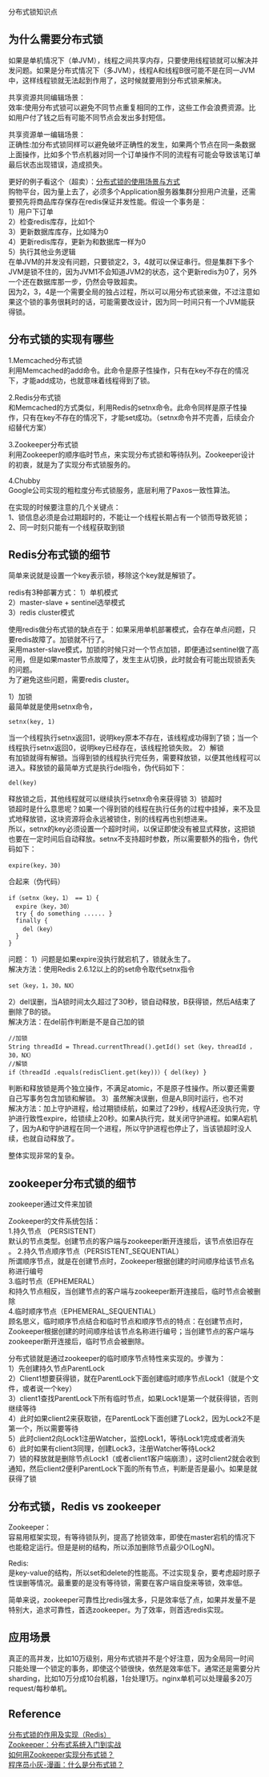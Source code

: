 分布式锁知识点

## 为什么需要分布式锁
如果是单机情况下（单JVM），线程之间共享内存，只要使用线程锁就可以解决并发问题。如果是分布式情况下（多JVM），线程A和线程B很可能不是在同一JVM中，这样线程锁就无法起到作用了，这时候就要用到分布式锁来解决。

共享资源共同编辑场景：  
效率:使用分布式锁可以避免不同节点重复相同的工作，这些工作会浪费资源。比如用户付了钱之后有可能不同节点会发出多封短信。

共享资源单一编辑场景：  
正确性:加分布式锁同样可以避免破坏正确性的发生，如果两个节点在同一条数据上面操作，比如多个节点机器对同一个订单操作不同的流程有可能会导致该笔订单最后状态出现错误，造成损失。

更好的例子看这个（超卖）：[分布式锁的使用场景与方式](https://segmentfault.com/a/1190000022935064)  
购物平台，因为量上去了，必须多个Application服务器集群分担用户流量，还需要预先将商品库存保存在redis保证并发性能。假设一个事务是：  
1）用户下订单  
2）检查redis库存，比如1个  
3）更新数据库库存，比如降为0  
4）更新redis库存，更新为和数据库一样为0  
5）执行其他业务逻辑  
在单JVM的并发没有问题，只要锁定2，3，4就可以保证串行。但是集群下多个JVM是锁不住的，因为JVM1不会知道JVM2的状态，这个更新redis为0了，另外一个还在数据库那一步，仍然会导致超卖。    
因为2，3，4是一个需要全局的独占过程，所以可以用分布式锁来做，不过注意如果这个锁的事务很耗时的话，可能需要改设计，因为同一时间只有一个JVM能获得锁。

## 分布式锁的实现有哪些
1.Memcached分布式锁  
利用Memcached的add命令。此命令是原子性操作，只有在key不存在的情况下，才能add成功，也就意味着线程得到了锁。

2.Redis分布式锁  
和Memcached的方式类似，利用Redis的setnx命令。此命令同样是原子性操作，只有在key不存在的情况下，才能set成功。（setnx命令并不完善，后续会介绍替代方案）

3.Zookeeper分布式锁  
利用Zookeeper的顺序临时节点，来实现分布式锁和等待队列。Zookeeper设计的初衷，就是为了实现分布式锁服务的。

4.Chubby  
Google公司实现的粗粒度分布式锁服务，底层利用了Paxos一致性算法。  

在实现的时候要注意的几个关键点：  
1、锁信息必须是会过期超时的，不能让一个线程长期占有一个锁而导致死锁；  
2、同一时刻只能有一个线程获取到锁  

## Redis分布式锁的细节
简单来说就是设置一个key表示锁，移除这个key就是解锁了。

redis有3种部署方式：
1）单机模式  
2）master-slave + sentinel选举模式  
3）redis cluster模式  

使用redis做分布式锁的缺点在于：如果采用单机部署模式，会存在单点问题，只要redis故障了。加锁就不行了。  
采用master-slave模式，加锁的时候只对一个节点加锁，即便通过sentinel做了高可用，但是如果master节点故障了，发生主从切换，此时就会有可能出现锁丢失的问题。  
为了避免这些问题，需要redis cluster。

1）加锁    
最简单就是使用setnx命令，
```
setnx(key, 1)
```
当一个线程执行setnx返回1，说明key原本不存在，该线程成功得到了锁；当一个线程执行setnx返回0，说明key已经存在，该线程抢锁失败。
2）解锁  
有加锁就得有解锁。当得到锁的线程执行完任务，需要释放锁，以便其他线程可以进入。释放锁的最简单方式是执行del指令，伪代码如下：
```
del(key)
```
释放锁之后，其他线程就可以继续执行setnx命令来获得锁
3）锁超时  
锁超时是什么意思呢？如果一个得到锁的线程在执行任务的过程中挂掉，来不及显式地释放锁，这块资源将会永远被锁住，别的线程再也别想进来。  
所以，setnx的key必须设置一个超时时间，以保证即使没有被显式释放，这把锁也要在一定时间后自动释放。setnx不支持超时参数，所以需要额外的指令，伪代码如下：
```
expire(key，30)
```
合起来（伪代码）
```
if（setnx（key，1） == 1）{
  expire（key，30） 
  try { do something ...... } 
  finally { 
    del（key） 
  } 
}
```

问题：
1）问题是如果expire没执行就宕机了，锁就永生了。  
解决方法：使用Redis 2.6.12以上的的set命令取代setnx指令
```
set（key，1，30，NX）
```
2）del误删，当A锁时间太久超过了30秒，锁自动释放，B获得锁，然后A结束了删除了B的锁。  
解决方法：在del前作判断是不是自己加的锁  
```
//加锁
String threadId = Thread.currentThread().getId() set（key，threadId ，30，NX）
//解锁
if（threadId .equals(redisClient.get(key))）{ del(key) }
```
判断和释放锁是两个独立操作，不满足atomic，不是原子性操作。所以要还需要自己写事务包含加锁和解锁。
3）虽然解决误删，但是A,B同时运行，也不对  
解决方法：加上守护进程，给过期锁续航，如果过了29秒，线程A还没执行完，守护进行致性expire，给锁续上20秒。如果A执行完，就关闭守护进程。如果A宕机了，因为A和守护进程在同一个进程，所以守护进程也停止了，当该锁超时没人续，也就自动释放了。

整体实现非常的复杂。

## zookeeper分布式锁的细节
zookeeper通过文件来加锁

Zookeeper的文件系统包括：  
1.持久节点 （PERSISTENT）  
默认的节点类型。创建节点的客户端与zookeeper断开连接后，该节点依旧存在 。
2.持久节点顺序节点（PERSISTENT_SEQUENTIAL）  
所谓顺序节点，就是在创建节点时，Zookeeper根据创建的时间顺序给该节点名称进行编号  
3.临时节点（EPHEMERAL）  
和持久节点相反，当创建节点的客户端与zookeeper断开连接后，临时节点会被删除  
4.临时顺序节点（EPHEMERAL_SEQUENTIAL）  
顾名思义，临时顺序节点结合和临时节点和顺序节点的特点：在创建节点时，Zookeeper根据创建的时间顺序给该节点名称进行编号；当创建节点的客户端与zookeeper断开连接后，临时节点会被删除。  

分布式锁就是通过zookeeper的临时顺序节点特性来实现的。步骤为：  
1）先创建持久节点ParentLock    
2）Client1想要获得锁，就在ParentLock下面创建临时顺序节点Lock1（就是个文件，或者说一个key）  
3）client1查找ParentLock下所有临时节点，如果Lock1是第一个就获得锁，否则继续等待  
4）此时如果client2来获取锁，在ParentLock下面创建了Lock2，因为Lock2不是第一个，所以需要等待    
5）此时client2向Lock1注册Watcher，监控Lock1，等待Lock1完成或者消失  
6）此时如果有client3同理，创建Lock3，注册Watcher等待Lock2   
7）锁的释放就是删除节点Lock1（或者client1客户端崩溃），这时client2就会收到通知，然后client2便利ParentLock下面的所有节点，判断是否是最小。如果是就获得了锁

## 分布式锁，Redis vs zookeeper
Zookeeper：  
容易用框架实现，有等待锁队列，提高了抢锁效率，即使在master宕机的情况下也能稳定运行。但是是树的结构，所以添加删除节点最少O(LogN)。

Redis:  
是key-value的结构，所以set和delete的性能高。不过实现复杂，要考虑超时原子性误删等情况。最重要的是没有等待锁，需要在客户端自旋来等锁，效率低。

简单来说，zookeeper可靠性比redis强太多，只是效率低了点，如果并发量不是特别大，追求可靠性，首选zookeeper。为了效率，则首选redis实现。

## 应用场景
真正的高并发，比如10万级别，用分布式锁并不是个好注意，因为全局同一时间只能处理一个锁定的事务，即使这个锁很快，依然是效率低下。通常还是需要分片sharding，比如10万分成10台机器，1台处理1万。nginx单机可以处理最多20万request/每秒单机。

## Reference
[分布式锁的作用及实现（Redis）](https://blog.csdn.net/L_BestCoder/article/details/79336986)  
[Zookeeper：分布式系统入门到实战](https://www.youtube.com/watch?v=BhosKsE8up8)  
[如何用Zookeeper实现分布式锁？](https://zhuanlan.zhihu.com/p/69638683)  
[程序员小灰-漫画：什么是分布式锁？](https://kknews.cc/code/xekly9g.html)